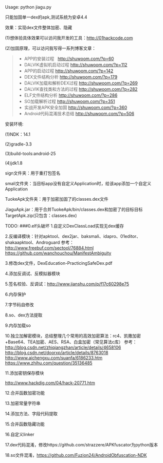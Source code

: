 Usage: python jiagu.py

只能加固单一dex的apk,测试系统为安卓4.4

效果：实现dex文件整体加密、隐藏

(1)想体验具体效果可以访问我开发的工具：http://01hackcode.com

(2)加固原理，可以访问我写得一系列博客文章：

> * APP的安装过程   http://shuwoom.com/?p=60
> * DALVIK虚拟机启动过程  http://shuwoom.com/?p=112
> * APP的启动过程  http://shuwoom.com/?p=142
> * DEX文件结构分析   http://shuwoom.com/?p=179
> * DALVIK加载和解析DEX过程   http://shuwoom.com/?p=269
> * DALVIK查找类和方法的过程  http://shuwoom.com/?p=282
> * ELF文件结构分析   http://shuwoom.com/?p=286
> * SO加载解析过程   http://shuwoom.com/?p=351
> * 实战开发APK安全加固   http://shuwoom.com/?p=360
> * Android代码混淆技术总结 http://shuwoom.com/?p=506

安装环境:

(1)NDK：14.1

(2)gradle-3.3

(3)build-tools:android-25

(4)jdk1.8



sign文件夹：用于重打包签名

smali文件夹：当目标app没有自定义Application时，给该app添加一个自定义Application

TuokeApk文件夹：用于加密加固了的classes.dex文件

JiaguApk.jar：用于合并TuokeApk/bin/classes.dex和加密了的目标目标TargetApk.zip(只包含：classes.dex)


TODO:
###0.elf头破坏
1.自定义DexClassLoad实现无dex缓存

2.反编译模块：针对apktool、dex2jar、baksmali、idapro、01editor、shakaapktool、Androguard
参考：
http://www.freebuf.com/sectool/76884.html
https://github.com/wanchouchou/ManifestAmbiguity

3.修改dex文件，DexEducation-PracticingSafeDex.pdf

4.添加反调试、反模拟器模块

5.签名校验、反调试：http://www.jianshu.com/p/f17c60298e75

6.内存保护

7.字节码自修改

8.so、dex方法提取

9.内存加载so

10.独立加解密模块，总结整理几个常用的高效加密算法：rc4、凯撒加密+Base64、TEA加密、AES、RSA、白盒加密（常见算法c库）
参考：
http://blog.csdn.net/zhiqiangzhan/article/details/4658106
http://blog.csdn.net/doorxp/article/details/8763018
http://www.aichengxu.com/suanfa/6186233.htm
https://www.zhihu.com/question/35136485

11.添加密钥保存模块

http://www.hackdig.com/04/hack-20771.htm

12.合并函数加密功能

13.加密常量字符串

14.添加方法、字段代码提取

15.合并函数隐藏功能

16.自定义linker

17.dex代码混淆，修改https://github.com/strazzere/APKfuscator为python版本

18.so文件混淆，https://github.com/Fuzion24/AndroidObfuscation-NDK
